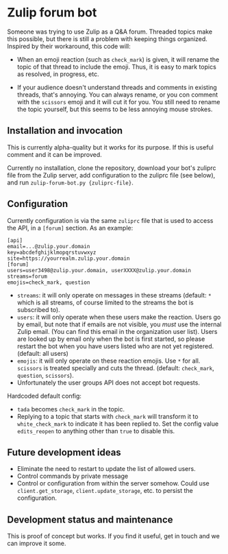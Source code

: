 # Zulip forum bot

Someone was trying to use Zulip as a Q&A forum.  Threaded topics make
this possible, but there is still a problem with keeping things
organized.  Inspired by their workaround, this code will:

* When an emoji reaction (such as `check_mark`) is given, it will
  rename the topic of that thread to include the emoji.  Thus, it is
  easy to mark topics as resolved, in progress, etc.

* If your audience doesn't understand threads and comments in existing
  threads, that's annoying.  You can always rename, or you con comment
  with the `scissors` emoji and it will cut it for you.  You still
  need to rename the topic yourself, but this seems to be less
  annoying mouse strokes.


## Installation and invocation

This is currently alpha-quality but it works for its purpose.  If this
is useful comment and it can be improved.

Currently no installation, clone the repository, download your bot's
zuliprc file from the Zulip server, add configuration to the zuliprc
file (see below), and run `zulip-forum-bot.py {zuliprc-file}`.


## Configuration

Currently configuration is via the same `zuliprc` file that is used to
access the API, in a `[forum]` section.  As an example:

```
[api]
email=...@zulip.your.domain
key=abcdefghijklmopqrstuvwxyz
site=https://yourrealm.zulip.your.domain
[forum]
users=user3498@zulip.your.domain, userXXXX@zulip.your.domain
streams=forum
emojis=check_mark, question
```

* `streams`: it will only operate on messages in these streams
  (default: `*` which is all streams, of course limited to the streams
  the bot is subscribed to).
* `users`: it will only operate when these users make the reaction.
  Users go by email, but note that if emails are not visible, you
  *must* use the internal Zulip email. (You can find this email in the
  organization user list).  Users are looked up by email only
  when the bot is first started, so please restart the bot when you
  have users listed who are not yet registered.  (default: all users)
* `emojis`: it will only operate on these reaction emojis.  Use `*`
  for all.  `scissors` is treated specially and cuts the thread.
  (default: `check_mark`, `question`, `scissors`).
* Unfortunately the user groups API does not accept bot requests.

Hardcoded default config:

* `tada` becomes `check_mark` in the topic.
* Replying to a topic that starts with `check_mark` will transform it
  to `white_check_mark` to indicate it has been replied to.  Set the
  config value `edits_reopen` to anything other than `true` to disable
  this.


## Future development ideas

* Eliminate the need to restart to update the list of allowed users.
* Control commands by private message
* Control or configuration from within the server somehow.  Could use
  `client.get_storage`, `client.update_storage`, etc. to persist the
  configuration.

## Development status and maintenance

This is proof of concept but works.  If you find it useful, get in
touch and we can improve it some.
